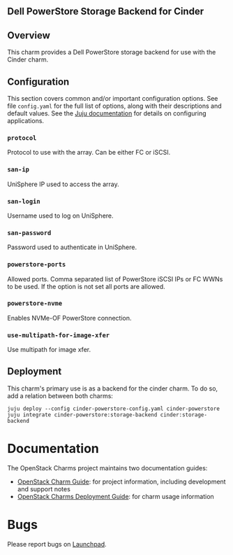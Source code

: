 Dell PowerStore Storage Backend for Cinder
-----------------------------------------

## Overview

This charm provides a Dell PowerStore storage backend for use with the Cinder charm.

## Configuration

This section covers common and/or important configuration options. See file `config.yaml` for the full list of options, along with their descriptions and default values. See the [Juju documentation][juju-docs-config-apps] for details on configuring applications.

[juju-docs-config-apps]: https://juju.is/docs/juju/juju-config

### `protocol`

Protocol to use with the array. Can be either FC or iSCSI.

### `san-ip`

UniSphere IP used to access the array.

### `san-login`

Username used to log on UniSphere.

### `san-password`

Password used to authenticate in UniSphere.

### `powerstore-ports`

Allowed ports. Comma separated list of PowerStore iSCSI IPs or FC WWNs to be used. If the option is not set all ports are allowed.

### `powerstore-nvme`

Enables NVMe-OF PowerStore connection.

### `use-multipath-for-image-xfer`

Use multipath for image xfer.


## Deployment

This charm's primary use is as a backend for the cinder charm. To do so, add a relation between both charms:
   
    juju deploy --config cinder-powerstore-config.yaml cinder-powerstore
    juju integrate cinder-powerstore:storage-backend cinder:storage-backend


# Documentation

The OpenStack Charms project maintains two documentation guides:

* [OpenStack Charm Guide][cg]: for project information, including development
  and support notes
* [OpenStack Charms Deployment Guide][cdg]: for charm usage information

[cg]: https://docs.openstack.org/charm-guide
[cdg]: https://docs.openstack.org/project-deploy-guide/charm-deployment-guide

# Bugs

Please report bugs on [Launchpad](https://bugs.launchpad.net/charm-cinder-powermax/+filebug).
